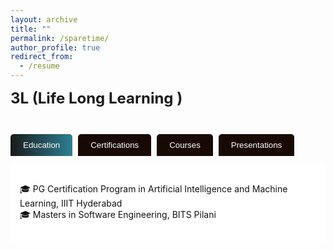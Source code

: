 ```yaml
---
layout: archive
title: ""
permalink: /sparetime/
author_profile: true
redirect_from:
  - /resume
---
```

<!-- Tabs Example -->

<!-- Colorful Tabs Example -->
<style>
.tab-btn {
  background: #190903ff;
  border: none;
  
  color: white;
  padding: 10px 20px;
  margin-right: 5px;
  cursor: pointer;
  border-radius: 5px 5px 0 0;
  font-weight: normal;+
}
.tab-btn.active {
  background: linear-gradient(90deg, #191a1aff, #2f7f93);
}
.tab-content {
  border: none;
  border-radius: 0 0 5px 5px;
  padding: 15px;
  background: #ffffffff;
  margin-bottom: 20px;
  color: #131212ff;
}
</style>
<div style="text-align:left; font-weight:bold; font-size:24px;">3L (Life Long Learning )<br><br></div>
<div>

  <button class="tab-btn active" onclick="showTab('tab1', this)">Education</button>
  <button class="tab-btn" onclick="showTab('tab2', this)">Certifications</button>
  <button class="tab-btn" onclick="showTab('tab3', this)">Courses</button>
  <button class="tab-btn" onclick="showTab('tab4', this)">Presentations</button>
</div>
<div id="tab1" class="tab-content" style="display:block;">
  <p>
  🎓 PG Certification Program in Artificial Intelligence and Machine Learning, 
IIIT Hyderabad <br>
 🎓 Masters in Software Engineering,
BITS Pilani</p>
</div>
<div id="tab2" class="tab-content" style="display:none;">

  <p>
  ✔️  AWS Cloud Practitioner ☁️<br>
  ✔️ Microsoft Certified: Azure Fundamentals 🔵<br>
  ✔️ AWS Certified Security – Specialty 🔒<br>
  ✔️ Certified SAFe® 6 Agilist 📋<br>
  ✔️ Certified** ScrumMaster (Scrum Alliance) 🏃‍♂️<br>
  ✔️ Site Reliability Engineering (SRE) Foundation℠ (DevOps Institute) ⚙️<br>
  ✔️ Green Software for Practitioners (Linux Foundation) 🌱<br></p>
</div>
<div id="tab3" class="tab-content" style="display:none;">
  <p>
  AI & Product Development<br>
  ✔️  AI Product Development: Technical Feasibility and Prototyping (LinkedIn Learning) 🤖<br>
  ✔️  Integrating AI into the Product Architecture (LinkedIn Learning) 🏗️<br><br>
Architecture & Security<br>
  ✔️  REST API Management, Monitoring & Analytics using Kong 3 (Udemy) 🔧<br>
  ✔️  Microservices Software Architecture: Patterns and Techniques (Udemy) 🏢<br>
  ✔️  Microservices: Security (LinkedIn Learning) 🔐<br>
  ✔️  Cloud Security Architecture for the Enterprise (LinkedIn Learning) 🛡️<br>
  ✔️  Design a Cloud Migration Strategy (LinkedIn Learning) ☁️<br><br>
  Leadership & Soft Skills<br>
  ✔️  Mentoring Others (LinkedIn Learning) 👥<br>
  ✔️  Leadership Foundations (LinkedIn Learning) 🎯<br>
</p>
</div>

<div id="tab4" class="tab-content" style="display:none;">
  <i>Sharing knowledge and expertise through technical presentations</i>
  
  <br><br>
  
  <a href="../Documents/ASR-Presentation.pdf">[Automated Speech Recognition in English 📈]</a>   
  *Presented: October 22, 2024*
  
  
</div>
<script>
function showTab(tabId, btn) {
  document.getElementById('tab1').style.display = 'none';
  document.getElementById('tab2').style.display = 'none';
  document.getElementById('tab3').style.display = 'none';
  document.getElementById('tab4').style.display = 'none';

  document.getElementById(tabId).style.display = 'block';
  var buttons = document.getElementsByClassName('tab-btn');
  for (var i = 0; i < buttons.length; i++) {
    buttons[i].classList.remove('active');
  }
  btn.classList.add('active');
}
</script>
